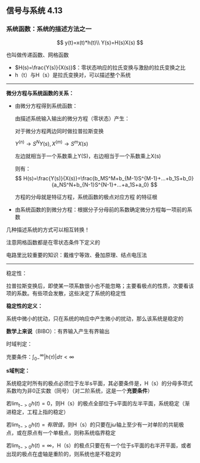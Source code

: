 ## 信号与系统 4.13

### 系统函数：系统的描述方法之一

$$
y(t)=x(t)*h(t)\\
Y(s)=H(s)X(s)
$$

也叫做传递函数、网格函数

* $H(s)=\frac{Y(s)}{X(s)}$：零状态响应的拉氏变换与激励的拉氏变换之比
* h（t）与H（s）是拉氏变换对，可以描述整个系统

---

**微分方程与系统函数的关系：**

* 由微分方程得到系统函数：

  由描述系统输入输出的微分方程（零状态）产生：

  对于微分方程两边同时做拉普拉斯变换

  $Y^{(n)}\rightarrow S^NY(s),X^{(m)}\rightarrow S^mX(s)$

  左边就相当于一个系数乘上Y(S)，右边相当于一个系数乘上X(s)

  则有：
  $$
  H(s)=\frac{Y(s)}{X(s)}=\frac{b_MS^M+b_{M-1}S^{M-1}+...+b_1S+b_0}{a_NS^N+b_{N-1}S^{N-1}+...+a_1S+a_0}
  $$
  
  方程的分母就是特征方程，系统函数的极点对应方程 的特征根

* 由系统函数的到微分方程：根据分子分母前的系数确定微分方程每一项前的系数

几种描述系统的方式可以相互转换！

注意网格函数都是在零状态条件下定义的

电路里比较重要的知识：戴维宁等效、叠加原理、结点电压法

---

稳定性：

拉普拉斯变换后，即使某一项系数很小也不能忽略；主要看极点的性质，次要看该项的系数。有些项会发散，这些决定了系统的稳定性

**稳定性的定义：**

系统中微小的扰动，只在系统的响应中产生微小的扰动，那么该系统是稳定的

**数学上来说**（BIBO）：有界输入产生有界输出

时域判定：

充要条件：$\int_{0-}^\infty|h(\tau)|d\tau<\infty$

**s域判定：**

系统稳定时所有的极点必须位于左半s平面，其必要条件是，H（s）的分母多项式系数均为非0正实数（同号）（对二阶系统，这是一个**充要条件**）



若$\lim_{t->0}h(t)=0$，则H（s）的极点全部位于s平面的左半平面，系统稳定（渐进稳定，工程上指的稳定）

若$\lim_{t->0}h(t)=有限值$，则H（s）的只要在$j\omega$轴上至少有一对单阶的共轭极点，或在原点有一个单极点，则称系统临界稳定

若$\lim_{t->0}h(t)=\infty$，H（s）的极点只要在有一个位于s平面的右半开平面，或者出现的极点在虚轴是重阶的，则系统也是不稳定的



